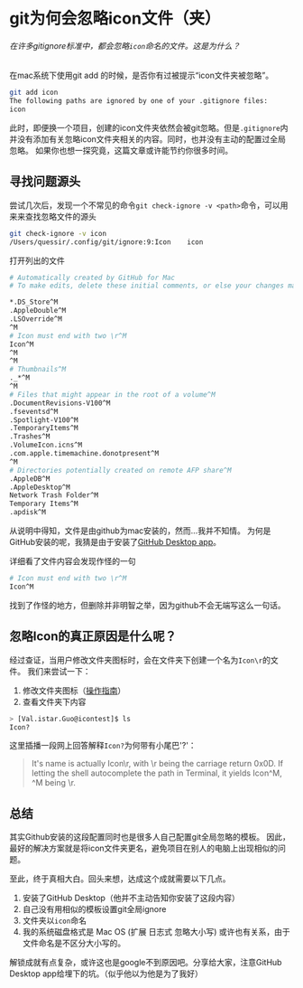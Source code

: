 # git为何会忽略icon文件（夹）

###### 在许多gitignore标准中，都会忽略`icon`命名的文件。这是为什么？

在mac系统下使用git add 的时候，是否你有过被提示“icon文件夹被忽略”。

```bash
git add icon
The following paths are ignored by one of your .gitignore files:
icon
```

此时，即便换一个项目，创建的icon文件夹依然会被git忽略。但是```.gitignore```内并没有添加有关忽略icon文件夹相关的内容。同时，也并没有主动的配置过全局忽略。
如果你也想一探究竟，这篇文章或许能节约你很多时间。

## 寻找问题源头

尝试几次后，发现一个不常见的命令```git check-ignore -v <path>```命令，可以用来来查找忽略文件的源头

```bash
git check-ignore -v icon
/Users/quessir/.config/git/ignore:9:Icon	icon
```


打开列出的文件

```bash
# Automatically created by GitHub for Mac
# To make edits, delete these initial comments, or else your changes may be lost!

*.DS_Store^M
.AppleDouble^M
.LSOverride^M
^M
# Icon must end with two \r^M
Icon^M
^M
^M
# Thumbnails^M
._*^M
^M
# Files that might appear in the root of a volume^M
.DocumentRevisions-V100^M
.fseventsd^M
.Spotlight-V100^M
.TemporaryItems^M
.Trashes^M
.VolumeIcon.icns^M
.com.apple.timemachine.donotpresent^M
^M
# Directories potentially created on remote AFP share^M
.AppleDB^M
.AppleDesktop^M
Network Trash Folder^M
Temporary Items^M
.apdisk^M
```

从说明中得知，文件是由github为mac安装的，然而...我并不知情。
为何是GitHub安装的呢，我猜是由于安装了[GitHub Desktop app](https://desktop.github.com/)。


详细看了文件内容会发现作怪的一句

```bash
# Icon must end with two \r^M
Icon^M
```

找到了作怪的地方，但删除并非明智之举，因为github不会无端写这么一句话。

## 忽略Icon的真正原因是什么呢？

经过查证，当用户修改文件夹图标时，会在文件夹下创建一个名为```Icon\r```的文件。
我们来尝试一下：

1. 修改文件夹图标（[操作指南](https://support.apple.com/kb/PH13922?locale=zh_CN&viewlocale=zh_CN)）
2. 查看文件夹下内容

```bash
> [Val.istar.Guo@icontest]$ ls
Icon?
```

这里插播一段网上回答解释```Icon?```为何带有小尾巴'?'：

> It's name is actually Icon\r, with \r being the carriage return 0x0D. If letting the shell autocomplete the path in Terminal, it yields Icon^M, ^M being \r.

## 总结

其实Github安装的这段配置同时也是很多人自己配置git全局忽略的模板。
因此，最好的解决方案就是将icon文件夹更名，避免项目在别人的电脑上出现相似的问题。

至此，终于真相大白。回头来想，达成这个成就需要以下几点。

1. 安装了GitHub Desktop（他并不主动告知你安装了这段内容）
2. 自己没有用相似的模板设置git全局ignore
3. 文件夹以```icon```命名
4. 我的系统磁盘格式是 Mac OS (扩展 日志式 忽略大小写) 或许也有关系，由于文件命名是不区分大小写的。

解锁成就有点复杂，或许这也是google不到原因吧。分享给大家，注意GitHub Desktop app给埋下的坑。（似乎他以为他是为了我好）
